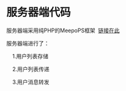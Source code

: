 # 服务器端代码

服务器端采用纯PHP的MeepoPS框架&nbsp;&nbsp;[链接在此](http://meepops.lanecn.com)

服务器端进行了：

&nbsp;&nbsp;&nbsp;&nbsp;1.用户列表存储

&nbsp;&nbsp;&nbsp;&nbsp;2.用户列表传递

&nbsp;&nbsp;&nbsp;&nbsp;3.用户消息转发
